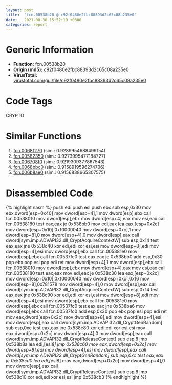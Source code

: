 ```yaml
---
layout: post
title:  "fcn.00538b20 @ c92f0480e2fbc88393d2c65c08a235e0"
date:   2021-08-30 15:52:19 +0300
categories: report
---
```


# Generic Information
- **Function:** fcn.00538b20
- **Origin (md5):** c92f0480e2fbc88393d2c65c08a235e0
- **VirusTotal:** [virustotal.com/gui/file/c92f0480e2fbc88393d2c65c08a235e0][virustotal_ref]

# Code Tags
<span class="tag" id="CRYPTO">CRYPTO</span>


# Similar Functions

1. [fcn.0068f270][similar_1_ref] (sim.: 0.9289954688499154)
2. [fcn.00582350][similar_2_ref] (sim.: 0.9273995477184727)
3. [fcn.006708f0][similar_3_ref] (sim.: 0.9219309377867543)
4. [fcn.0068bbc0][similar_4_ref] (sim.: 0.9158919596274706)
5. [fcn.006b8ae0][similar_5_ref] (sim.: 0.9156838665307575)


# Disassembled Code

{% highlight nasm %}
push edi
push esi
push ebx
sub esp,0x30
mov ebx,dword[esp+0x40]
mov dword[esp+4],1
mov dword[esp],ebx
call fcn.00538010
mov dword[esp],ebx
mov dword[esp+4],eax
mov esi,eax
call fcn.00538180
test eax,eax
je 0x538bb0
mov edi,eax
lea eax,[esp+0x2c]
mov dword[esp+0x10],0xf0000040
mov dword[esp+0xc],1
mov dword[esp+8],0
mov dword[esp+4],0
mov dword[esp],eax
call dword[sym.imp.ADVAPI32.dll_CryptAcquireContextW]
sub esp,0x14
test eax,eax
jne 0x538c40
xor edi,edi
xor esi,esi
mov dword[esp+8],edi
mov dword[esp+4],esi
mov dword[esp],ebx
call fcn.005381e0
mov dword[esp],ebx
call fcn.00537fc0
test eax,eax
je 0x538bb0
add esp,0x30
pop ebx
pop esi
pop edi
ret 
mov dword[esp+4],1
mov dword[esp],ebx
call fcn.00538010
mov dword[esp],ebx
mov dword[esp+4],eax
mov esi,eax
call fcn.00538180
test eax,eax
mov edi,eax
je 0x538c30
lea eax,[esp+0x2c]
mov dword[esp+0x10],0xf0000040
mov dword[esp+0xc],0x16
mov dword[esp+8],0x781578
mov dword[esp+4],0
mov dword[esp],eax
call dword[sym.imp.ADVAPI32.dll_CryptAcquireContextW]
sub esp,0x14
test eax,eax
jne 0x538c90
xor edi,edi
xor esi,esi
mov dword[esp+8],edi
mov dword[esp+4],esi
mov dword[esp],ebx
call fcn.005381e0
mov dword[esp],ebx
call fcn.00537fc0
test eax,eax
jne 0x538ba6
mov dword[esp],ebx
call fcn.00537fc0
add esp,0x30
pop ebx
pop esi
pop edi
ret 
mov eax,dword[esp+0x2c]
mov dword[esp+8],edi
mov dword[esp+4],esi
mov dword[esp],eax
call dword[sym.imp.ADVAPI32.dll_CryptGenRandom]
sub esp,0xc
test eax,eax
jne 0x538c80
xor edi,edi
xor esi,esi
mov eax,dword[esp+0x2c]
mov dword[esp+4],0
mov dword[esp],eax
call dword[sym.imp.ADVAPI32.dll_CryptReleaseContext]
sub esp,8
jmp 0x538b8a
lea edi,[esi*8]
jmp 0x538c60
mov eax,dword[esp+0x2c]
mov dword[esp+8],edi
mov dword[esp+4],esi
mov dword[esp],eax
call dword[sym.imp.ADVAPI32.dll_CryptGenRandom]
sub esp,0xc
test eax,eax
je 0x538cd0
lea edi,[esi*8]
mov eax,dword[esp+0x2c]
mov dword[esp+4],0
mov dword[esp],eax
call dword[sym.imp.ADVAPI32.dll_CryptReleaseContext]
sub esp,8
jmp 0x538c10
xor edi,edi
xor esi,esi
jmp 0x538cb3
{% endhighlight %}


[similar_1_ref]: /report/fcn.0068f270@c92f0480e2fbc88393d2c65c08a235e0
[similar_2_ref]: /report/fcn.00582350@c92f0480e2fbc88393d2c65c08a235e0
[similar_3_ref]: /report/fcn.006708f0@c92f0480e2fbc88393d2c65c08a235e0
[similar_4_ref]: /report/fcn.0068bbc0@c92f0480e2fbc88393d2c65c08a235e0
[similar_5_ref]: /report/fcn.006b8ae0@c92f0480e2fbc88393d2c65c08a235e0
[virustotal_ref]: https://www.virustotal.com/gui/file/c92f0480e2fbc88393d2c65c08a235e0